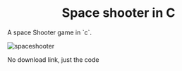 <div align="center">
<h1>Space shooter in C</h1>
</div>
A space Shooter game in `c`.

![spaceshooter](https://github.com/user-attachments/assets/00dbdccd-3f88-4b01-830d-94bc03f1acd2)


No download link, just the code
